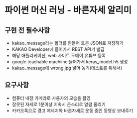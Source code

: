 # 파이썬 머신 러닝 - 바른자세 알리미
## 구현 전 필수사항
- kakao_message라는 폴더를 만들어 토큰 JSON로 저장하기
- KAKAO Developer에 들어가서 REST API키 발급 
- 해당 애플리케이션, web 사이트 도메이 유튜브 등록
- google teachable machiine 들어가서 keras_model.h5 생성
- kakao_message에 wrong.jpg 넣어 놓기(테스트를 위해서)

## 요구사항
- 컴퓨터 내장 카메라로 사용자의 모습을 촬영
- 잘못된 자세로 1분이상 지속시 큰소리로 알람 울리기
- 카카오톡으로 경고 메세지와 바른자세로 운동 중인 동영상 보내주기
